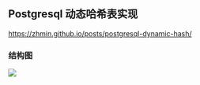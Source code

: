 
## Postgresql 动态哈希表实现

https://zhmin.github.io/posts/postgresql-dynamic-hash/

### 结构图

![](https://github.com/itgotousa/pg16/blob/main/d00010.svg)
